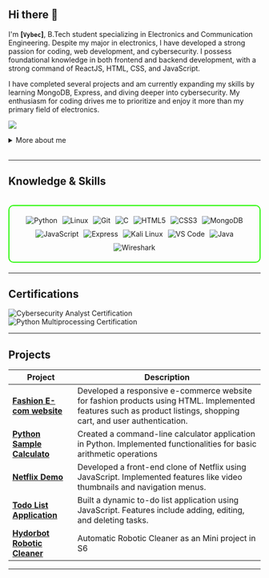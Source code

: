## Hi there 👋

I'm **[`Vybec`]**, B.Tech student specializing in Electronics and Communication Engineering. Despite my major in electronics, I have developed a strong passion for coding, web development, and cybersecurity. I possess foundational knowledge in both frontend and backend development, with a strong command of ReactJS, HTML, CSS, and JavaScript.

I have completed several projects and am currently expanding my skills by learning MongoDB, Express, and diving deeper into cybersecurity. My enthusiasm for coding drives me to prioritize and enjoy it more than my primary field of electronics.

<a href="https://www.linkedin.com/in/adeep-v-b915a1292/"><img src="https://img.shields.io/badge/-LinkedIn-0072b1?&style=for-the-badge&logo=linkedin&logoColor=white" /></a>

<details>
  <summary>More about me</summary>

- **Name**: Adeep
- **From**: India
- **Full stack developer** | **B-tech Student** | **Freelance Penetration Tester**
- Continuously improving my knowledge of **Web Development**, **Website Vulnerabilities**, and **Cybersecurity Skills**.
- Currently learning **MongoDB**, **Express**,**advanced hacking techniques**, and **cybersecurity certifications**.

</details>

<br>

---

<h2 id="knowledge_skills" align=''> Knowledge & Skills </h2>

<br>

<div style="border: 2px solid #22F700; border-radius: 10px; padding: 20px; margin-bottom: 20px;">
  <div align="left" style="display: flex; flex-wrap: wrap; justify-content: center; gap: 10px;">
      <img src="https://img.shields.io/badge/Python-3776AB?style=for-the-badge&logo=python&color=000000" alt="Python" />
      <img src="https://img.shields.io/badge/Linux-FCC624?style=for-the-badge&logo=linux&color=000000" alt="Linux" />
      <img src="https://img.shields.io/badge/Git-F05032?style=for-the-badge&logo=git&color=000000" alt="Git" />
      <img src="https://img.shields.io/badge/C-00599C?style=for-the-badge&logo=c&color=000000" alt="C" />
      <img src="https://img.shields.io/badge/HTML5-5D4B6C?style=for-the-badge&logo=html5&color=000000" alt="HTML5" />
      <img src="https://img.shields.io/badge/CSS3-2965F1?style=for-the-badge&logo=css3&color=000000" alt="CSS3" />
      <img src="https://img.shields.io/badge/MongoDB-47A248?style=for-the-badge&logo=mongodb&color=000000" alt="MongoDB" />
      <img src="https://img.shields.io/badge/JavaScript-F7DF1E?style=for-the-badge&logo=javascript&color=000000" alt="JavaScript" />
      <img src="https://img.shields.io/badge/Express-000000?style=for-the-badge&logo=express&color=000000" alt="Express" />
      <img src="https://img.shields.io/badge/Kali_Linux-557C94?style=for-the-badge&logo=kali-linux&color=000000" alt="Kali Linux" />
      <img src="https://img.shields.io/badge/VS_Code-007ACC?style=for-the-badge&logo=visual-studio-code&color=000000" alt="VS Code" />
      <img src="https://img.shields.io/badge/Java-007396?style=for-the-badge&logo=java&color=000000" alt="Java" />
      <img src="https://img.shields.io/badge/Wireshark-1679A7?style=for-the-badge&logo=wireshark&logoColor=white" alt="Wireshark" />



  </div>
</div>

---
<h2 id="Certifications" align=''> Certifications </h2>

<div>
<img src="https://img.shields.io/badge/Cybersecurity_Analyst-Certified-blue?style=for-the-badge&color=000000" alt="Cybersecurity Analyst Certification" />
<img src="https://img.shields.io/badge/Python_Multiprocessing-Certified-green?style=for-the-badge&color=000000" alt="Python Multiprocessing Certification" />


</div>

---

<h2 id="Projects" align=''> Projects </h2>


| **Project**      | **Description**                                                                                  |
|-------------------|--------------------------------------------------------------------------------------------------|
| **[Fashion E-com website](https://github.com/vybec/fashion-ecomapp)**    | Developed a responsive e-commerce website for fashion products using HTML. Implemented features such as product listings, shopping cart, and user authentication. |
| **[Python Sample Calculato](https://github.com/vybec/Python-sample-calculator)**    | Created a command-line calculator application in Python. Implemented functionalities for basic arithmetic operations |
| **[Netflix Demo](https://github.com/vybec/Netflix_demo-r-)**    | Developed a front-end clone of Netflix using JavaScript. Implemented features like video thumbnails and navigation menus. | 
| **[Todo List Application](https://github.com/vybec/Todo_list_app-r-)**    | Built a dynamic to-do list application using JavaScript. Features include adding, editing, and deleting tasks. | 
| **[Hydorbot Robotic Cleaner](https://github.com/vybec/Miniproject-HYDORBOT-ROBOTIC-CLEAR-)**    | Automatic Robotic Cleaner as an Mini project in S6 |

---

